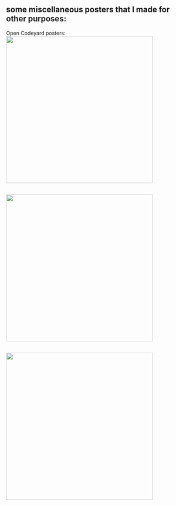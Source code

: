 ## some miscellaneous posters that I made for other purposes: 
<p>Open Codeyard posters:<br><img width="400" src="https://github.com/TithiB-del/Designs/assets/76741863/9b3803dc-21be-4fc7-80f9-a2123966cffb">

  <br><img width="400" src="https://github.com/TithiB-del/Designs/assets/76741863/ebc712ec-7715-4fb8-8c7a-f2d86a0e533d">

  <br><img width="400" src="https://github.com/TithiB-del/Designs/assets/76741863/f6fbb5e5-c15f-4b81-9f8b-a8429119781b">

 </p>
